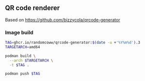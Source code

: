## QR code renderer

Based on https://github.com/bizzycola/qrcode-generator

### Image build

```bash
TAG=ghcr.io/randomcoww/qrcode-generator:$(date -u +'%Y%m%d').3
TARGETARCH=amd64

podman build \
  --arch $TARGETARCH \
  -t $TAG .

podman push $TAG
```